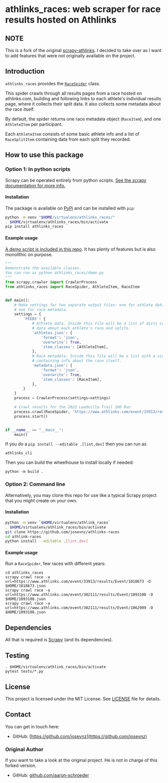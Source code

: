 # athlinks_races: web scraper for race results hosted on Athlinks


## NOTE

This is a fork of the original [scrapy-athlinks](https://github.com/josevnz/scrapy-athlinks). I decided to take over 
as I want to add features that were not originally available on the project.


## Introduction


`athlinks_races` provides the [`RaceSpider`](athlinks_races/spiders/race.py) class.

This spider crawls through all results pages from a race hosted on athlinks.com,
building and following links to each athlete's individual results page, where it
collects their split data. It also collects some metadata about the race itself.

By default, the spider returns one race metadata object (`RaceItem`), and one `AthleteItem` per participant.

Each `AthleteItem` consists of some basic athlete info and a list of `RaceSplitItem` containing data from each 
split they recorded.

## How to use this package

### Option 1: In python scripts

Scrapy can be operated entirely from python scripts.
[See the scrapy documentation for more info.](https://docs.scrapy.org/en/latest/topics/practices.html#run-scrapy-from-a-script)

#### Installation

The package is available on [PyPi](https://pypi.org/project/athlinks-races) and can be installed with `pip`:

```sh
python -m venv "$HOME/virtualenv/athlinks_races/"
. $HOME/virtualenv/athlinks_races/bin/activate
pip install athlinks_races
```

#### Example usage

[A demo script is included in this repo](athlinks_races/demo.py). It has plenty of features but is also monolithic on purpose.

```python
"""
Demonstrate the available classes.
You can run as python athlinks_races/demo.py
"""
from scrapy.crawler import CrawlerProcess
from athlinks_races import RaceSpider, AthleteItem, RaceItem


def main():
    # Make settings for two separate output files: one for athlete data,
    # one for race metadata.
    settings = {
        'FEEDS': {
            # Athlete data. Inside this file will be a list of dicts containing
            # data about each athlete's race and splits.
            'athletes.json': {
                'format': 'json',
                'overwrite': True,
                'item_classes': [AthleteItem],
            },
            # Race metadata. Inside this file will be a list with a single dict
            # containing info about the race itself.
            'metadata.json': {
                'format': 'json',
                'overwrite': True,
                'item_classes': [RaceItem],
            },
        }
    }
    process = CrawlerProcess(settings=settings)

    # Crawl results for the 2022 Leadville Trail 100 Run
    process.crawl(RaceSpider, 'https://www.athlinks.com/event/33913/results/Event/1018673/')
    process.start()


if __name__ == "__main__":
    main()
```

If you do a ```pip install --editable .[lint,dev]``` then you can run as

```shell
athlinks_cli
```

Then you can build the wheelhouse to install locally if needed:

```shell
python -m build .
```

### Option 2: Command line

Alternatively, you may clone this repo for use like a typical Scrapy project
that you might create on your own.

#### Installation

```sh
python -m venv `$HOME/virtualenv/athlink_races`
. $HOME/virtualenv/athlink_races/bin/activate
git clone https://github.com/josevnz/athlinks-races
cd athlink-races
python install --editable .[lint,dev]
```

#### Example usage

Run a `RaceSpider`, few races with different years:

```shell
cd athlinks_races
scrapy crawl race -a url=https://www.athlinks.com/event/33913/results/Event/1018673 -O $HOME/1018673.json
scrapy crawl race -a url=https://www.athlinks.com/event/382111/results/Event/1093108 -O $HOME/1093108.json
scrapy crawl race -a url=https://www.athlinks.com/event/382111/results/Event/1062909 -O $HOME/1093108.json
```

## Dependencies

All that is required is [Scrapy](https://scrapy.org/) (and its dependencies).

## Testing

```shell
. $HOME/virtualenv/athlink_races/bin/activate
pytest tests/*.py
```

## License

This project is licensed under the MIT License. See
[LICENSE](LICENSE) file for details.

## Contact

You can get in touch here:

- GitHub: [https://github.com/josevnz](https://github.com/josevnz)

### Original Author

If you want to take a look at the original project. He is not in charge of this forked version.

- GitHub: [github.com/aaron-schroeder](https://github.com/aaron-schroeder)
